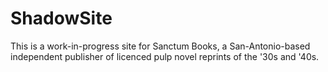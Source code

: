 # ShadowSite

This is a work-in-progress site for Sanctum Books, a San-Antonio-based independent publisher of licenced pulp novel reprints of the '30s and '40s.